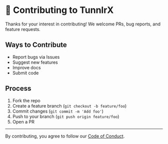 # 🤝 Contributing to TunnlrX

Thanks for your interest in contributing! We welcome PRs, bug reports, and feature requests.

## Ways to Contribute
- Report bugs via Issues
- Suggest new features
- Improve docs
- Submit code

## Process
1. Fork the repo
2. Create a feature branch (`git checkout -b feature/foo`)
3. Commit changes (`git commit -m 'Add foo'`)
4. Push to your branch (`git push origin feature/foo`)
5. Open a PR

---

By contributing, you agree to follow our [Code of Conduct](./CODE_OF_CONDUCT.md).